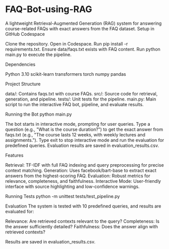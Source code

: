 # FAQ-Bot-using-RAG
A lightweight Retrieval-Augmented Generation (RAG) system for answering course-related FAQs with exact answers from the FAQ dataset.
Setup in GitHub Codespace

Clone the repository.
Open in Codespace.
Run pip install -r requirements.txt.
Ensure data/faqs.txt exists with FAQ content.
Run python main.py to execute the pipeline.

Dependencies

Python 3.10
scikit-learn
transformers
torch
numpy
pandas

Project Structure

data/: Contains faqs.txt with course FAQs.
src/: Source code for retrieval, generation, and pipeline.
tests/: Unit tests for the pipeline.
main.py: Main script to run the interactive FAQ bot, pipeline, and evaluate results.

Running the Bot
python main.py


The bot starts in interactive mode, prompting for user queries.
Type a question (e.g., "What is the course duration?") to get the exact answer from faqs.txt (e.g., "The course lasts 12 weeks, with weekly lectures and assignments.").
Type exit to stop interactive mode and run the evaluation for predefined queries.
Evaluation results are saved in evaluation_results.csv.

Features

Retrieval: TF-IDF with full FAQ indexing and query preprocessing for precise context matching.
Generation: Uses facebook/bart-base to extract exact answers from the highest-scoring FAQ.
Evaluation: Robust metrics for relevance, completeness, and faithfulness.
Interactive Mode: User-friendly interface with source highlighting and low-confidence warnings.

Running Tests
python -m unittest tests/test_pipeline.py

Evaluation
The system is tested with 10 predefined queries, and results are evaluated for:

Relevance: Are retrieved contexts relevant to the query?
Completeness: Is the answer sufficiently detailed?
Faithfulness: Does the answer align with retrieved contexts?

Results are saved in evaluation_results.csv.
